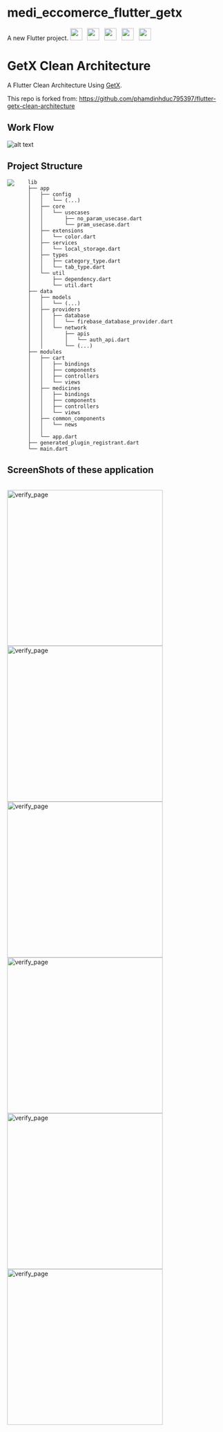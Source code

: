 # medi_eccomerce_flutter_getx

A new Flutter project.
<img src="screenshots/badges/built-with-love.svg" height="28px"/>&nbsp;&nbsp;
<img src="screenshots/badges/flutter-dart.svg" height="28px" />&nbsp;&nbsp;
<a href="https://choosealicense.com/licenses/mit/" target="_blank"><img src="screenshots/badges/license-MIT.svg" height="28px" /></a>&nbsp;&nbsp;
<img src="screenshots/badges/Flutter-3.svg" height="28px" />&nbsp;&nbsp;
<img src="screenshots/badges/dart-null_safety-blue.svg" height="28px"/>

# GetX Clean Architecture

A Flutter Clean Architecture Using [GetX](https://github.com/jonataslaw/getx).

This repo is forked from: https://github.com/phamdinhduc795397/flutter-getx-clean-architecture

## Work Flow

![alt text](screenshots/Clean-Architecture-Flutter-Diagram.png?raw=true)

## Project Structure

<img align="left" src="screenshots/file_Structure.jpg"></img>

```
    lib
    ├── app
    │   ├── config
    │   │   └── (...)
    │   ├── core
    │   │   └── usecases
    │   │       ├── no_param_usecase.dart
    │   │       └── pram_usecase.dart
    │   ├── extensions
    │   │   └── color.dart
    │   ├── services
    │   │   └── local_storage.dart
    │   ├── types
    │   │   ├── category_type.dart
    │   │   └── tab_type.dart
    │   └── util
    │       ├── dependency.dart
    │       └── util.dart
    ├── data
    │   ├── models
    │   │   └── (...)
    │   ├── providers
    │   │   ├── database
    │   │   │   └── firebase_database_provider.dart
    │   │   └── network
    │   │       ├── apis
    │   │       │   └── auth_api.dart
    │   │       └── (...)
    ├── modules
    │   ├── cart
    │   │   ├── bindings
    │   │   ├── components
    │   │   ├── controllers
    │   │   └── views
    │   ├── medicines
    │   │   ├── bindings
    │   │   ├── components
    │   │   ├── controllers
    │   │   └── views
    │   ├── common_components
    │   │   └── news
    │   │
    │   └── app.dart
    ├── generated_plugin_registrant.dart
    └── main.dart
```
## ScreenShots of these application
<br /> 
<img align="left" alt="verify_page" width="360px"  src="screenshots/1.png" />
<img align="left" alt="verify_page" width="360px"  src="https://github.com/mosfeqanik/shodai_ecommerce_getx/blob/main/screenshots/Screenshot_3.jpg" />
<img align="left" alt="verify_page" width="360px"  src="https://github.com/mosfeqanik/shodai_ecommerce_getx/blob/main/screenshots/Screenshot2.jpg" />
<img align="left" alt="verify_page" width="360px"  src="https://github.com/mosfeqanik/shodai_ecommerce_getx/blob/main/screenshots/Screenshot_4.jpg" />
<img align="left" alt="verify_page" width="360px"  src="https://github.com/mosfeqanik/shodai_ecommerce_getx/blob/main/screenshots/Screenshot_6.jpg" />
<img align="left" alt="verify_page" width="360px"  src="https://github.com/mosfeqanik/shodai_ecommerce_getx/blob/main/screenshots/Screenshot_7.jpg" />
<br /> 